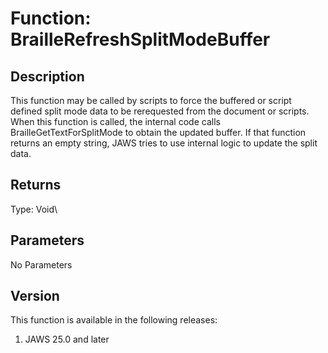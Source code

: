 # Function: BrailleRefreshSplitModeBuffer

## Description

This function may be called by scripts to force the buffered or script
defined split mode data to be rerequested from the document or scripts.
When this function is called, the internal code calls
BrailleGetTextForSplitMode to obtain the updated buffer. If that
function returns an empty string, JAWS tries to use internal logic to
update the split data.

## Returns

Type: Void\

## Parameters

No Parameters

## Version

This function is available in the following releases:

1.  JAWS 25.0 and later
